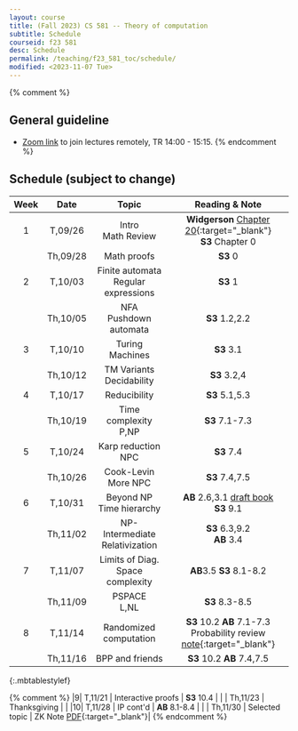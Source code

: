 ```yaml
---
layout: course
title: (Fall 2023) CS 581 -- Theory of computation 
subtitle: Schedule
courseid: f23 581
desc: Schedule
permalink: /teaching/f23_581_toc/schedule/
modified: <2023-11-07 Tue>
---
```


{% comment %}
## General guideline
* [Zoom link](https://pdx.zoom.us/j/83821477952?pwd=QngyOTdwOXh4anovN3dYUFNvWnJjZz09) to join lectures remotely, TR 14:00 - 15:15. 
{% endcomment %}

## Schedule (subject to change)

| Week | Date  | Topic | Reading & Note |
|:-----:| :---------: |:----------:|:-----:|
|1| T,09/26  | Intro <br> Math Review | **Widgerson** [Chapter 20](https://www.math.ias.edu/files/Book-online-Aug0619.pdf#page=1){:target="_blank"} <br> **S3** Chapter 0|
| | Th,09/28 | Math proofs | **S3** 0|
|2| T,10/03 | Finite automata <br> Regular expressions | **S3** 1 |
| | Th,10/05 | NFA <br> Pushdown automata | **S3** 1.2,2.2|
|3| T,10/10 | Turing Machines | **S3** 3.1 |
| | Th,10/12 | TM Variants <br> Decidability | **S3** 3.2,4 |
|4| T,10/17 | Reducibility | **S3** 5.1,5.3|
| | Th,10/19 |Time complexity <br> P,NP| **S3** 7.1-7.3 |
|5| T,10/24 | Karp reduction <br> NPC | **S3** 7.4 |
| | Th,10/26 | Cook-Levin <br> More NPC | **S3** 7.4,7.5 | 
|6| T,10/31 | Beyond NP <br> Time hierarchy | **AB** 2.6,3.1 [draft book](https://theory.cs.princeton.edu/complexity/) <br> **S3** 9.1 |
| | Th,11/02 | NP-Intermediate <br> Relativization | **S3** 6.3,9.2 <br> **AB** 3.4 |
|7| T,11/07 | Limits of Diag. <br> Space complexity | **AB**3.5 **S3** 8.1-8.2 |
| | Th,11/09 | PSPACE <br> L,NL | **S3** 8.3-8.5  |
|8| T,11/14 | Randomized computation | **S3** 10.2 **AB** 7.1-7.3 <br> Probability review [note](http://theory.stanford.edu/~trevisan/cs276/notesprob.pdf){:target="_blank"} |
| | Th,11/16 | BPP and friends | **S3** 10.2 **AB** 7.4,7.5|
{:.mbtablestylef}

{% comment %}
|9| T,11/21  | Interactive proofs | **S3** 10.4 |
| | Th,11/23 |  Thanksgiving |  |
|10| T,11/28 | IP cont'd | **AB** 8.1-8.4 |
| | Th,11/30 | Selected topic | ZK Note [PDF](https://theory.stanford.edu/~trevisan/cs172-07/notezk.pdf){:target="_blank"}| 
{% endcomment %}
